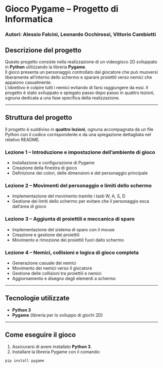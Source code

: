 # Gioco Pygame – Progetto di Informatica  
### Autori: Alessio Falcini, Leonardo Occhirossi, Vittorio Cambiotti
## Descrizione del progetto  
Questo progetto consiste nella realizzazione di un videogioco 2D sviluppato in **Python** utilizzando la libreria **Pygame**.  
Il gioco presenta un personaggio controllato dal giocatore che può muoversi liberamente all’interno dello schermo e sparare proiettili verso nemici che appaiono casualmente.  
L’obiettivo è colpire tutti i nemici evitando di farsi raggiungere da essi. Il progetto è stato sviluppato e spiegato passo dopo passo in quattro lezioni, ognuna dedicata a una fase specifica della realizzazione.

---
## Struttura del progetto  
Il progetto è suddiviso in **quattro lezioni**, ognuna accompagnata da un file Python con il codice corrispondente e da una spiegazione dettagliata nel relativo README.
### **Lezione 1 – Introduzione e impostazione dell’ambiente di gioco**  
- Installazione e configurazione di Pygame  
- Creazione della finestra di gioco  
- Definizione dei colori, delle dimensioni e del personaggio principale  
### **Lezione 2 – Movimenti del personaggio e limiti dello schermo**  
- Implementazione del movimento tramite i tasti W, A, S, D  
- Gestione dei limiti dello schermo per evitare che il personaggio esca dall’area di gioco  
### **Lezione 3 – Aggiunta di proiettili e meccanica di sparo**  
- Implementazione del sistema di sparo con il mouse  
- Creazione e gestione dei proiettili  
- Movimento e rimozione dei proiettili fuori dallo schermo  
### **Lezione 4 – Nemici, collisioni e logica di gioco completa**  
- Generazione casuale dei nemici  
- Movimento dei nemici verso il giocatore  
- Gestione delle collisioni tra proiettili e nemici  
- Aggiornamento e disegno degli elementi a schermo  
---
## Tecnologie utilizzate  
- **Python 3**  
- **Pygame** (libreria per lo sviluppo di giochi 2D)  
---
## Come eseguire il gioco  
1. Assicurarsi di avere installato **Python 3**.  
2. Installare la libreria Pygame con il comando:  
  ```bash
  pip install pygame
